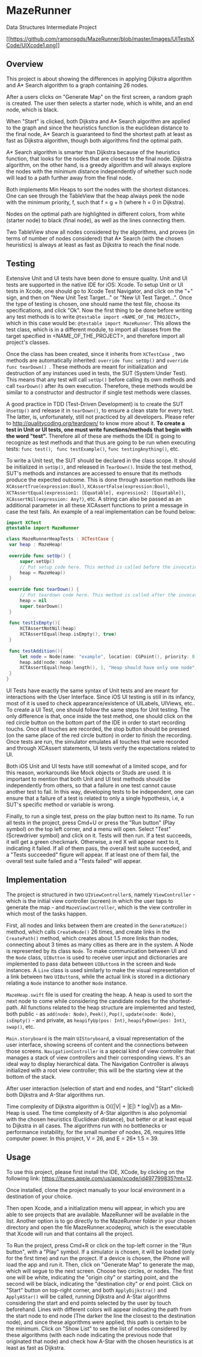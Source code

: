 # MazeRunner
Data Structures Intermediate Project

[[https://github.com/ramonsgds/MazeRunner/blob/master/Images/UITestsXCode/UIXcode1.png]]


## Overview

This project is about showing the differences in applying Dijkstra algorithm and A* Search algorithm to a graph containing 26 nodes.

After a users clicks on "Generate Map" on the first screen, a random graph is created. The user then selects a starter node, which is white, and an end node, which is black.

When "Start" is clicked, both Dijkstra and A* Search algorithm are applied to the graph and since the heuristics function is the euclidean distance to the final node, A* Search is guaranteed to find the shortest path at least as fast as Dijkstra algorithm, though both algorithms find the optimal path.

A* Search algorithm is smarter than Dijkstra because of the heuristics function, that looks for the nodes that are closest to the final node. Dijkstra algorithm, on the other hand, is a greedy algorithm and will always explore the nodes with the minimum distance independently of whether such node will lead to a path further away from the final node.

Both implements Min Heaps to sort the nodes with the shortest distances. One can see through the TableView that the heap always peek the node with the minimum priority, f, such that f = g + h (where h = 0 in Dijkstra).

Nodes on the optimal path are highlighted in different colors, from white (starter node) to black (final node), as well as the lines connecting them.

Two TableView show all nodes considered by the algorithms, and proves (in terms of number of nodes considered) that A* Search (with the chosen heuristics) is always at least as fast as Dijkstra to reach the final node.

## Testing
   Extensive Unit and UI tests have been done to ensure quality. Unit and UI tests are supported in the native IDE for iOS: Xcode. To setup Unit or UI tests in Xcode, one should go to Xcode  Test Navigator, and click on the "+" sign, and then on "New Unit Test Target..." or "New UI Test Target...". Once the type of testing is chosen, one should name the test file, choose its specifications, and click "Ok". Now the first thing to be done before writing any test methods is to write ```@testable import <NAME_OF_THE_PROJECT>```, which in this case would be: ```@testable import MazeRunner```. This allows the test class, which is in a different module, to import all classes from the target specified in <NAME_OF_THE_PROJECT>, and therefore import all project's classes.
   
   Once the class has been created, since it inherits from ```XCTestCase ```, two methods are automatically inherited: ```override func setUp()```  and ```override func tearDown() ```. These methods are meant for initialization and destruction of any instances used in tests, the SUT (System Under Test). This means that any test will call ```setUp()``` before calling its own methods and call ```tearDown()``` after its own execution. Therefore, these methods would be similar to a constructor and destructor if single test methods were classes. 
   
   A good practice in TDD (Test-Driven Development) is to create the SUT in```setUp()``` and release it in ```tearDown()```, to ensure a clean state for every test. The latter, is, unfortunately, still not practiced by all developers. Please refer to http://qualitycoding.org/teardown/ to know more about it. **To create a test in Unit or UI tests, one must write functions/methods that begin with the word "test".** Therefore all of these are methods the IDE is going to recognize as test methods and that thus are going to be run when executing tests: ```func test()```, ``` func testExample()```, ```func testingAnything()```, etc. 
   
   To write a Unit test, the SUT should be declared in the class scope. It should be initialized in ```setUp()```, and released in ```TearDown()```. Inside the test method, SUT's methods and instances are accessed to ensure that its methods produce the expected outcome. This is done through assertion methods like ```XCAssertTrue(expression:Bool)```, ```XCAssertFalse(expression:Bool)```, ```XCTAssertEqual(expression1: [Equatable], expression2: [Equatable])```, ```XCAssertNil(expression: Any?)```, etc. A string can also be passed as an additional parameter in all these XCAssert functions to print a message in case the test fails. An example of a real implementation can be found below:
  
   ```swift
import XCTest
@testable import MazeRunner

class MazeRunnerHeapTests : XCTestCase {
    var heap : MazeHeap!
    
    override func setUp() {
        super.setUp()
        // Put setup code here. This method is called before the invocation of each test method in the class.
        heap = MazeHeap()
    }
    
    override func tearDown() {
        // Put teardown code here. This method is called after the invocation of each test method in the class.
        heap = nil
        super.tearDown()
    }
    
    func testIsEmpty(){
        XCTAssertNotNil(heap)
        XCTAssertEqual(heap.isEmpty(), true)
    }
    
    func testAddition(){
        let node = Node(name: "example", location: CGPoint(), priority: 0.0)
        heap.add(node: node)
        XCTAssertEqual(heap.length(), 1, "Heap should have only one node")
    }
}
```
  
 UI Tests have exactly the same syntax of Unit tests and are meant for interactions with the User Interface. Since iOS UI testing is still in its infancy, most of it is used to check appearance/existence of UILabels, UIViews, etc..
 To create a UI Test, one should follow the same steps for Unit testing. The only difference is that, once inside the test method, one should click on the red circle button on the bottom part of the IDE in order to start recording touchs. Once all touches are recorded, the stop button should be pressed (on the same place of the red circle button) in order to finish the recording. Once tests are run, the simulator emulates all touches that were recorded and through XCAssert statements, UI tests verify the expectations related to UI.
 
 Both iOS Unit and UI tests have still somewhat of a limited scope, and for this reason, workarounds like Mock objects or Studs are used.
 It is important to mention that both Unit and UI test methods should be independently from others, so that a failure in one test cannot cause another test to fail. In this way, developing tests to be independent, one can ensure that a failure of a test is related to only a single hypothesis, i.e, a SUT's specific method or variable is wrong.
 
 Finally, to run a single test, press on the play button next to its name. To run all tests in the project, press Cmd+U or press the "Run button" (Play symbol) on the top left corner, and a menu will open. Select "Test" (Screwdriver symbol) and click on it. Tests will then run. If a test succeeds, it will get a green checkmark. Otherwise, a red X will appear next to it, indicating it failed. If all of them pass, the overall test suite succeeded, and a "Tests succeeded" figure will appear. If at least one of them fail, the overall test suite failed and a "Tests failed" will appear.

## Implementation
  The project is structured in two ```UIViewController```s, namely ```ViewController``` - which is the initial view controller (screen) in which the user taps to generate the map - and ```MazeViewController```, which is the view controller in which most of the tasks happen. 
  
  First, all nodes and links between them are created in the ```GenerateMaze()``` method, which calls ```CreateNode()``` 26 times, and create links in the ```CreatePath()``` method, which creates about 1.5 more links than nodes, connecting about 3 times as many cities as there are in the system. A Node is represented by its class ```Node```. To make communication between UI and the ```Node``` class, ```UIButton``` is used to receive user input and dictionaries are implemented to pass data between ```UIButton```s in the screen  and ```Node``` instances. A ```Line``` class is used similarly to make the visual representation of a link between two ```UIButton```s, while the actual link is stored in a dictionary relating a ```Node``` instance to another ```Node``` instance. 
  
  ```MazeHeap.swift``` file is used for creating the heap. A heap is used to sort the next node to come while considering the candidate nodes for the shortest-path. All functions related to the heap structure are implemented and tested, both public - as  ```add(node: Node)```, ```Peek()```, ```Pop()```, ```update(node: Node)```, ```isEmpty()``` -  and private, as ```heapifyUp(pos: Int)```, ```heapifyDown(pos: Int)```, ```swap()```, etc.
  
  ```Main.storyboard``` is the main ```UIStoryboard```, a visual representation of the user interface, showing screens of content and the connections between those screens. ```NavigationController``` is a special kind of view controller that manages a stack of view controllers and their corresponding views. It's an ideal way to display hierarchical data. The Navigation Controller is always initialized with a root view controller; this will be the starting view at the bottom of the stack.
  
    
  After user interaction (selection of start and end nodes, and "Start" clicked) both Dijkstra and A-Star algorithms run.
  
  Time complexity of Dijkstra algorithm is O((|V| + |E|) * log|V|) as a Min-Heap is used. The time complexity of A-Star algorithm is also polynomial with the chosen heuristics (Euclidean distance), but better or at least equal to Dijkstra in all cases. The algorithms run with no bottlenecks or performance instability, for the small number of nodes, 26, requires little computer power. In this project, V = 26, and E = 26* 1.5 = 39.
  

## Usage

To use this project, please first install the IDE, XCode, by clicking on the following link: https://itunes.apple.com/us/app/xcode/id497799835?mt=12.

Once installed, clone the project manually to your local environment in a destination of your choice.

Then open Xcode, and a initialization menu will appear, in which you are able to see projects that are available. MazeRunner will be available in the list. Another option is to go directly to the MazeRunner folder in your chosen directory and open the file MazeRunner.xcodeproj, which is the executable that Xcode will run and that contains all the project.

To Run the project, press Cmd+R or click on the top-left corner in the "Run button", with a "Play" symbol. If a simulator is chosen, it will be loaded (only for the first time) and run the project. If a device is chosen, the iPhone will load the app and run it. Then, click on "Generate Map" to generate the map, which will segue to the next screen. Choose two circles, or nodes. The first one will be white, indicating the "origin city" or starting point, and the second will be black, indicating the "destination city" or end point. Click on "Start" button on top-right corner, and both ```ApplyDijkstra()``` and ```ApplyAStar()``` will be called, running Dijkstra and A-Star algorithms considering the start and end points selected by the user by touch beforehand. Lines with different colors will appear indicating the path from the start node to end node (The darker the line the closest to the destination node), and since these algorithms were applied, this path is certain to be the minimum. Click on "Show List" to see the list of nodes considered by these algorithms (with each node indicating the previous node that originated that node) and check how A-Star with the chosen heuristics is at least as fast as Dijkstra.
